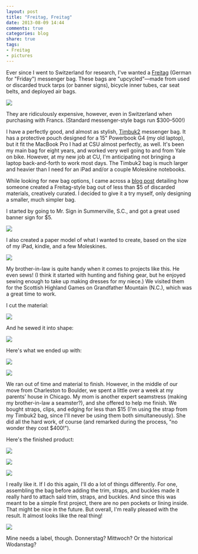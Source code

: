```yaml
---
layout: post
title: "Freitag, Freitag"
date: 2013-08-09 14:44
comments: true
categories: blog
share: true
tags:
- Freitag
- pictures
---
```


Ever since I went to Switzerland for research, I've wanted a [Freitag](http://freitag.ch) (German for "Friday") messenger bag. These bags are "upcycled"—made from used or discarded truck tarps (or banner signs), bicycle inner tubes, car seat belts, and deployed air bags.

![](http://www.ftray.ch/000001202877/000001202877_7_0_U.jpg)

They are ridiculously expensive, however, even in Switzerland when purchasing with Francs. (Standard messenger-style bags run $300–500!) 

I have a perfectly good, and almost as stylish, [Timbuk2](http://www.timbuk2.com/tb2/) messenger bag. It has a protective pouch designed for a 15" Powerbook G4 (my old laptop), but it fit the MacBook Pro I had at CSU almost perfectly, as well. It's been my main bag for eight years, and worked very well going to and from Yale on bike. However, at my new job at CU, I'm anticipating not bringing a laptop back-and-forth to work most days. The Timbuk2 bag is much larger and heavier than I need for an iPad and/or a couple Moleskine notebooks. 

While looking for new bag options, I came across a [blog post](http://eeio.blogspot.com/2004/12/recycled-banner-golden-mean-messenger.html) detailing how someone created a Freitag-style bag out of less than $5 of discarded materials, creatively curated. I decided to give it a try myself, only designing a smaller, much simpler bag.

I started by going to Mr. Sign in Summerville, S.C., and got a great used banner sign for $5.

![](/media/bag/materials1.jpg)

I also created a paper model of what I wanted to create, based on the size of my iPad, kindle, and a few Moleskines.

![](/media/bag/materials2.jpg)

My brother-in-law is quite handy when it comes to projects like this. He even sews! (I think it started with hunting and fishing gear, but he enjoyed sewing enough to take up making dresses for my niece.) We visited them for the Scottish Highland Games on Grandfather Mountain (N.C.), which was a great time to work. 

I cut the material: 

![](/media/bag/bag1.jpg)

And he sewed it into shape:

![](/media/bag/bag2.jpg)

Here's what we ended up with:

![](/media/bag/bag3.jpg)

![](/media/bag/bag4.jpg)

We ran out of time and material to finish. However, in the middle of our move from Charleston to Boulder, we spent a little over a week at my parents' house in Chicago. My mom is another expert seamstress (making my brother-in-law a seamster?), and she offered to help me finish. We bought straps, clips, and edging for less than $15 (I'm using the strap from my Timbuk2 bag, since I'll never be using them both simultaneously). She did all the hard work, of course (and remarked during the process, "no wonder they cost $400!"). 

Here's the finished product:

![](/media/bag/bag5.jpg)

![](/media/bag/bag6.jpg)

![](/media/bag/bag7.jpg)

I really like it. If I do this again, I'll do a lot of things differently. For one, assembling the bag before adding the trim, straps, and buckles made it really hard to attach said trim, straps, and buckles. And since this was meant to be a simple first project, there are no pen pockets or lining inside. That might be nice in the future. But overall, I'm really pleased with the result. It almost looks like the real thing!

![](http://www.ftray.ch/000001207153/000001207153_7_0_U.jpg)

Mine needs a label, though. Donnerstag? Mittwoch? Or the historical Wodanstag?